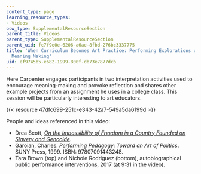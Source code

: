 ```yaml
---
content_type: page
learning_resource_types:
- Videos
ocw_type: SupplementalResourceSection
parent_title: Videos
parent_type: SupplementalResourceSection
parent_uid: fc7f9e0e-6206-a6ae-8fbd-276bc3337775
title: 'When Curriculum Becomes Art Practice: Performing Explorations of Context and
  Meaning Making'
uid: ef9745b5-e682-1999-800f-db73e7877dcb
---
```


Here Carpenter engages participants in two interpretation activities used to encourage meaning-making and provoke reflection and shares other example projects from an assignment he uses in a college class. This session will be particularly interesting to art educators.

{{< resource 47dfc699-251c-e343-42a7-549a5da6199d >}} 

People and ideas referenced in this video:

*   Drea Scott, _[On the Impossibility of Freedom in a Country Founded on Slavery and Genocide](https://www.dreadscott.net/portfolio_page/on-the-impossibility-of-freedom-in-a-country-founded-on-slavery-and-genocide/)._
*   Garoian, Charles. _Performing Pedagogy: Toward an Art of Politics_. SUNY Press, 1999. ISBN: 97807091443248.
*   Tara Brown (top) and Nichole Rodriguez (bottom), autobiographical public performance interventions, 2017 (at 9:31 in the video).